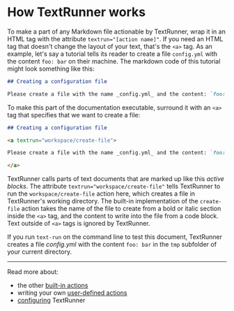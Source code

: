 # How TextRunner works

To make a part of any Markdown file actionable by TextRunner, wrap it in an HTML
tag with the attribute `textrun="[action name]"`. If you need an HTML tag that
doesn't change the layout of your text, that's the `<a>` tag. As an example,
let's say a tutorial tells its reader to create a file `config.yml` with the
content `foo: bar` on their machine. The markdown code of this tutorial might
look something like this:

```markdown
## Creating a configuration file

Please create a file with the name _config.yml_ and the content: `foo: bar`
```

To make this part of the documentation executable, surround it with an `<a>` tag
that specifies that we want to create a file:

<a textrun="extension/run-block">

```markdown
## Creating a configuration file

<a textrun="workspace/create-file">

Please create a file with the name _config.yml_ and the content: `foo: bar`

</a>
```

</a>

TextRunner calls parts of text documents that are marked up like this _active
blocks_. The attribute `textrun="workspace/create-file"` tells TextRunner to run
the `workspace/create-file` action here, which creates a file in TextRunner's
working directory. The built-in implementation of the `create-file` action takes
the name of the file to create from a bold or italic section inside the `<a>`
tag, and the content to write into the file from a code block. Text outside of
`<a>` tags is ignored by TextRunner.

If you run `text-run` on the command line to test this document, TextRunner
creates a file <a textrun="workspace/file-content">_config.yml_ with the content
`foo: bar`</a> in the `tmp` subfolder of your current directory.

<hr>

Read more about:

- the other [built-in actions](built-in-actions.md)
- writing your own [user-defined actions](user-defined-actions.md)
- [configuring](configuration.md) TextRunner
